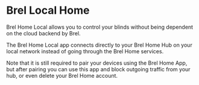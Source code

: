 # Brel Local Home

Brel Home Local allows you to control your blinds without being dependent on the cloud backend by Brel.

The Brel Home Local app connects directly to your Brel Home Hub on your local network instead of going through the Brel Home services.

Note that it is still required to pair your devices using the Brel Home App, but after pairing you can use this app and block outgoing traffic from your hub, or even delete your Brel Home account.
